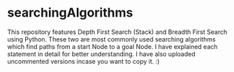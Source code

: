 # searchingAlgorithms
This repository features Depth First Search (Stack) and Breadth First Search using Python. These two are most commonly used searching algorithms which find paths from a start Node to a goal Node. I have explained each statement in detail for better understanding. I have also uploaded uncommented versions incase you want to copy it. :)
